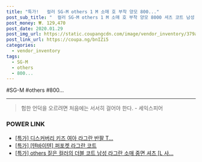 ```yaml
--- 
title: "특가!   컬러 SG-M others 1 M 소매 호 부착 양모 800..." 
post_sub_title: "  컬러 SG-M others 1 M 소매 호 부착 양모 8000 셔츠 코트 남성 비즈니스 라그란" 
post_money: ₩. 129,470 
post_date: 2020.01.29 
post_img_url: https://static.coupangcdn.com/image/vendor_inventory/379a/c98c10c53dfb057adc24674af6c2d244a394d970c1a2ac30f285eb646d70.jpg 
post_link_url: https://coupa.ng/bnIZi5 
categories: 
  - vendor_inventory 
tags: 
  - SG-M 
  - others 
  - 800... 
--- 
```

  #SG-M #others #800... 
<hr> 

> 험한 언덕을 오르려면 처음에는 서서히 걸어야 한다. - 세익스피어 


### POWER LINK

* <a href="https://blog.naver.com/an0733/221787654095" target="_blank">[특가] 디스커버리 키즈 여아 라그란 반팔 T...</a>
* <a href="https://blog.naver.com/an0733/221790200328" target="_blank">[특가] [텐바이텐] 퍼포켓 라그란 코트</a>
* <a href="https://blog.naver.com/santokki14/221789600136" target="_blank">[특가] others 짙은 컬러의 더블 코트 남성 라그란 소매 중면 셔츠 [L 사...</a>

